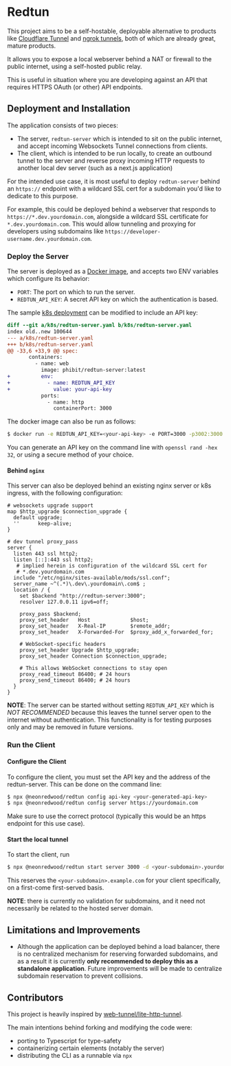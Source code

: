 # Redtun

This project aims to be a self-hostable, deployable alternative to products like
[Cloudflare Tunnel](https://www.cloudflare.com/products/tunnel/) and [ngrok tunnels](https://ngrok.com/product/secure-tunnels),
both of which are already great, mature products.

It allows you to expose a local webserver behind a NAT or firewall to the public internet, using a self-hosted public relay.

This is useful in situation where you are developing against an API that requires HTTPS OAuth (or other) API endpoints.

## Deployment and Installation

The application consists of two pieces:

- The server, `redtun-server` which is intended to sit on the public internet, and accept incoming Websockets Tunnel connections from clients.
- The client, which is intended to be run locally, to create an outbound tunnel to the server and reverse proxy incoming HTTP requests to
  another local dev server (such as a next.js application)

For the intended use case, it is most useful to deploy `redtun-server` behind an `https://` endpoint with a wildcard SSL cert for
a subdomain you'd like to dedicate to this purpose.

For example, this could be deployed behind a webserver that responds to `https://*.dev.yourdomain.com`, alongside a wildcard SSL certificate for `*.dev.yourdomain.com`.
This would allow tunneling and proxying for developers using subdomains like `https://developer-username.dev.yourdomain.com`.

### Deploy the Server

The server is deployed as a [Docker image](https://hub.docker.com/r/phibit/redtun-server), and accepts two ENV variables which configure its
behavior:

- `PORT`: The port on which to run the server.
- `REDTUN_API_KEY`: A secret API key on which the authentication is based.

The sample [k8s deployment](k8s/redtun-server.yaml) can be modified to include an API key:

```diff
diff --git a/k8s/redtun-server.yaml b/k8s/redtun-server.yaml
index old..new 100644
--- a/k8s/redtun-server.yaml
+++ b/k8s/redtun-server.yaml
@@ -33,6 +33,9 @@ spec:
       containers:
         - name: web
           image: phibit/redtun-server:latest
+          env:
+            - name: REDTUN_API_KEY
+              value: your-api-key
           ports:
             - name: http
               containerPort: 3000
```

The docker image can also be run as follows:

```bash
$ docker run -e REDTUN_API_KEY=<your-api-key> -e PORT=3000 -p3002:3000 -it phibit/redtun-server:1.0.0
```

You can generate an API key on the command line with `openssl rand -hex 32`, or using a secure method of your choice.

#### Behind `nginx`

This server can also be deployed behind an existing nginx server or k8s ingress, with the following configuration:

```
# websockets upgrade support
map $http_upgrade $connection_upgrade {
  default upgrade;
  ''      keep-alive;
}

# dev tunnel proxy_pass
server {
  listen 443 ssl http2;
  listen [::]:443 ssl http2;
   # implied herein is configuration of the wildcard SSL cert for
   # *.dev.yourdomain.com
  include "/etc/nginx/sites-available/mods/ssl.conf";
  server_name ~^(.*)\.dev\.yourdomain\.com$ ;
  location / {
    set $backend "http://redtun-server:3000";
    resolver 127.0.0.11 ipv6=off;

    proxy_pass $backend;
    proxy_set_header   Host             $host;
    proxy_set_header   X-Real-IP        $remote_addr;
    proxy_set_header   X-Forwarded-For  $proxy_add_x_forwarded_for;

    # WebSocket-specific headers
    proxy_set_header Upgrade $http_upgrade;
    proxy_set_header Connection $connection_upgrade;

    # This allows WebSocket connections to stay open
    proxy_read_timeout 86400; # 24 hours
    proxy_send_timeout 86400; # 24 hours
  }
}
```

**NOTE**: The server can be started without setting `REDTUN_API_KEY` which is _NOT RECOMMENDED_ because this
leaves the tunnel server open to the internet without authentication. This functionality is for
testing purposes only and may be removed in future versions.

### Run the Client

#### Configure the Client

To configure the client, you must set the API key and the address of the redtun-server. This can be done on the command line:

```bash
$ npx @neonredwood/redtun config api-key <your-generated-api-key>
$ npx @neonredwood/redtun config server https://yourdomain.com
```

Make sure to use the correct protocol (typically this would be an https endpoint for this use case).

#### Start the local tunnel

To start the client, run

```bash
$ npx @neonredwood/redtun start server 3000 -d <your-subdomain>.yourdomain.com
```

This reserves the `<your-subdomain>.example.com` for your client specifically, on a first-come first-served basis.

**NOTE**: there is currently no validation for subdomains, and it need not necessarily be related to the hosted server domain.

## Limitations and Improvements

- Although the application can be deployed behind a load balancer, there is no centralized mechanism for reserving forwarded subdomains, and as a result
  it is currently **only recommended to deploy this as a standalone application**. Future improvements will be made to centralize subdomain reservation
  to prevent collisions.

## Contributors

This project is heavily inspired by [web-tunnel/lite-http-tunnel](https://github.com/web-tunnel/lite-http-tunnel).

The main intentions behind forking and modifying the code were:

- porting to Typescript for type-safety
- containerizing certain elements (notably the server)
- distributing the CLI as a runnable via `npx`
